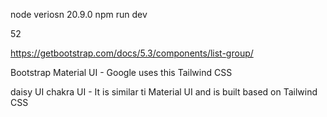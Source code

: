 node veriosn 20.9.0
npm run dev

52

https://getbootstrap.com/docs/5.3/components/list-group/


Bootstrap
Material UI - Google uses this
Tailwind CSS

daisy UI
chakra UI - It is similar ti Material UI and is built based on Tailwind CSS